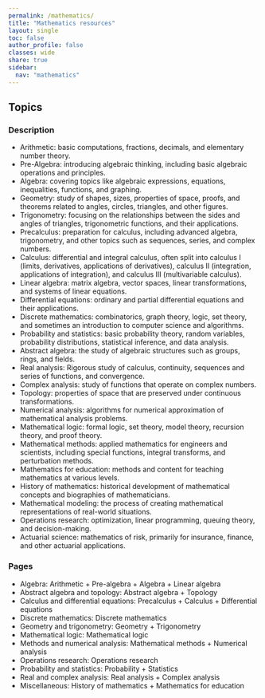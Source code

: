 ```yaml
---
permalink: /mathematics/
title: "Mathematics resources"
layout: single
toc: false
author_profile: false
classes: wide
share: true
sidebar:
  nav: "mathematics"
---
```


## Topics

### Description

- Arithmetic: basic computations, fractions, decimals, and elementary number theory.
- Pre-Algebra: introducing algebraic thinking, including basic algebraic operations and principles.
- Algebra: covering topics like algebraic expressions, equations, inequalities, functions, and graphing.
- Geometry: study of shapes, sizes, properties of space, proofs, and theorems related to angles, circles, triangles, and other figures.
- Trigonometry: focusing on the relationships between the sides and angles of triangles, trigonometric functions, and their applications.
- Precalculus: preparation for calculus, including advanced algebra, trigonometry, and other topics such as sequences, series, and complex numbers.
- Calculus: differential and integral calculus, often split into calculus I (limits, derivatives, applications of derivatives), calculus II (integration, applications of integration), and calculus III (multivariable calculus).
- Linear algebra: matrix algebra, vector spaces, linear transformations, and systems of linear equations.
- Differential equations: ordinary and partial differential equations and their applications.
- Discrete mathematics: combinatorics, graph theory, logic, set theory, and sometimes an introduction to computer science and algorithms.
- Probability and statistics: basic probability theory, random variables, probability distributions, statistical inference, and data analysis.
- Abstract algebra: the study of algebraic structures such as groups, rings, and fields.
- Real analysis: Rigorous study of calculus, continuity, sequences and series of functions, and convergence.
- Complex analysis: study of functions that operate on complex numbers.
- Topology: properties of space that are preserved under continuous transformations.
- Numerical analysis: algorithms for numerical approximation of mathematical analysis problems.
- Mathematical logic: formal logic, set theory, model theory, recursion theory, and proof theory.
- Mathematical methods: applied mathematics for engineers and scientists, including special functions, integral transforms, and perturbation methods.
- Mathematics for education: methods and content for teaching mathematics at various levels.
- History of mathematics: historical development of mathematical concepts and biographies of mathematicians.
- Mathematical modeling: the process of creating mathematical representations of real-world situations.
- Operations research: optimization, linear programming, queuing theory, and decision-making.
- Actuarial science: mathematics of risk, primarily for insurance, finance, and other actuarial applications.

### Pages

- Algebra: Arithmetic + Pre-algebra + Algebra + Linear algebra 
- Abstract algebra and topology: Abstract algebra + Topology
- Calculus and differential equations: Precalculus + Calculus + Differential equations
- Discrete mathematics: Discrete mathematics
- Geometry and trigonometry: Geometry + Trigonometry
- Mathematical logic: Mathematical logic
- Methods and numerical analysis: Mathematical methods + Numerical analysis
- Operations research: Operations research
- Probability and statistics: Probability + Statistics 
- Real and complex analysis: Real analysis + Complex analysis
- Miscellaneous: History of mathematics + Mathematics for education
